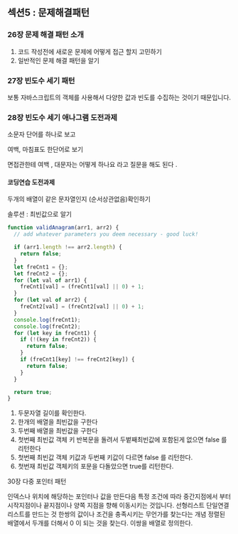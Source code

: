 ## 섹션5 : 문제해결패턴

### 26장 문제 해결 패턴 소개

1. 코드 작성전에 새로운 문제에 어떻게 접근 할지 고민하기
2. 일반적인 문제 해결 패턴을 알기

### 27장 빈도수 세기 패턴

보통 자바스크립트의 객체를 사용해서 다양한 값과 빈도를 수집하는 것이기 때문입니다.

### 28장 빈도수 세기 애나그램 도전과제

소문자 단어를 하나로 보고

여백, 마침표도 한단어로 보기

면접관한테 여백 , 대문자는 어떻게 하나요 라고 질문을 해도 된다 .

#### 코딩연습 도전과제

두개의 배열이 같은 문자열인지 (순서상관없음)확인하기

솔루션 : 최빈값으로 알기

```jsx
function validAnagram(arr1, arr2) {
  // add whatever parameters you deem necessary - good luck!

  if (arr1.length !== arr2.length) {
    return false;
  }
  let freCnt1 = {};
  let freCnt2 = {};
  for (let val of arr1) {
    freCnt1[val] = (freCnt1[val] || 0) + 1;
  }
  for (let val of arr2) {
    freCnt2[val] = (freCnt2[val] || 0) + 1;
  }
  console.log(freCnt1);
  console.log(freCnt2);
  for (let key in freCnt1) {
    if (!(key in freCnt2)) {
      return false;
    }
    if (freCnt1[key] !== freCnt2[key]) {
      return false;
    }
  }

  return true;
}
```

1. 두문자열 길이를 확인한다.
2. 한개의 배열을 최빈값을 구한다
3. 두번째 배열을 최빈값을 구한다
4. 첫번째 최빈값 객체 키 반복문을 돌려서 두벝째최빈값에 포함된게 없으면 false 를 리턴한다
5. 첫번째 최빈값 객체 키값과 두번째 키값이 다르면 false 를 리턴한다.
6. 첫번재 최빈값 객체키의 포문을 다돌았으면 true를 리턴한다.

30장 다중 포인터 패턴

인덱스나 위치에 해당하는 포인터나 값을 만든다음 특정 조건에 따라 중간지점에서 부터 시작지점이나 끝지점이나 양쪽 지점을 향해 이동시키는 것입니다.
선형리스트 단일연결리스트를 만드는 것
한쌍의 값이나 조건을 충족시키는 무언가를 찾는다는 개념
정렬된 배열에서 두개를 더해서 0 이 되는 것을 찾는다.
이쌍을 배열로 정의한다.
